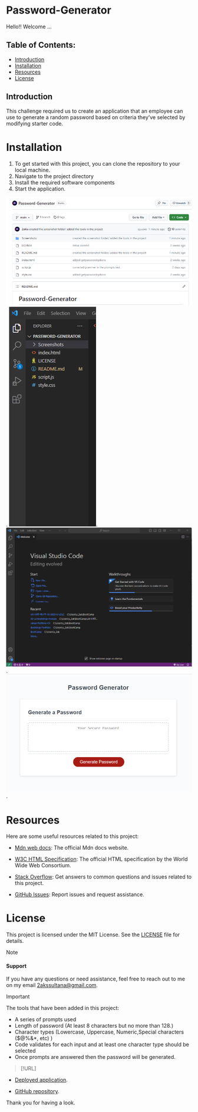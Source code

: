 # Password-Generator

Hello!! Welcome ...

## Table of Contents:
* [Introduction](#introduction)
* [Installation](#installation)
* [Resources](#resources)
* [License](#license)



## Introduction

This challenge required us to create an application that an employee can use to generate a random password based on criteria they’ve selected by modifying starter code.


# Installation

1. To get started with this project, you can clone the repository to your local machine.
2. Navigate to the project directory
3. Install the required software components
4. Start the application.


![Example Screenshot 1](/Screenshots/Repo%20screenshot.png).
![Example Screenshot 2](/Screenshots/screenshot%202.png).
![Example Screenshot 3](/Screenshots/Screenshot%203.png).
![Example Screenshot 4](/Screenshots/screenshot%204.png).



# Resources 

Here are some useful resources related to this project:

- [Mdn web docs](https://developer.mozilla.org/en-US/docs/Web/JavaScript): The official Mdn docs website.

- [W3C HTML Specification](https://www.w3.org/TR/html52/): The official HTML specification by the World Wide Web      Consortium.
- [Stack Overflow](https://stackoverflow.com): Get answers to common questions and issues related to this project.

- [GitHub Issues](https://support.github.com/features/issues): Report issues and request assistance.



# License

This project is licensed under the MIT License. See the [LICENSE](LICENSE) file for details.


> [!NOTE]

#### Support 

If you have any questions or need assistance, feel free to reach out to me on my email 2akssultana@gmail.com.


> [!IMPORTANT]

The tools that have been added in this project:

- A series of prompts used
- Length of password (At least 8 characters but no more than 128.)
- Character types (Lowercase, Uppercase, Numeric,Special characters ($@%&*, etc)  )
- Code validates for each input and at least one character type should be selected
- Once prompts are answered then the password will be generated.



> [!URL]

- [Deployed application](https://2akia.github.io/Password-Generator/).

- [GitHub repository](https://github.com/2akia/Password-Generator).



Thank you for having a look.

